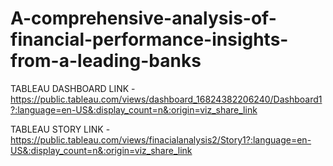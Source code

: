 # A-comprehensive-analysis-of-financial-performance-insights-from-a-leading-banks


TABLEAU DASHBOARD LINK -https://public.tableau.com/views/dashboard_16824382206240/Dashboard1?:language=en-US&:display_count=n&:origin=viz_share_link


TABLEAU STORY LINK - https://public.tableau.com/views/finacialanalysis2/Story1?:language=en-US&:display_count=n&:origin=viz_share_link
